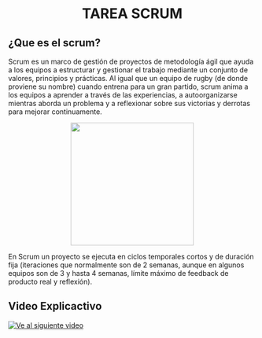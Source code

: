 <h1 align="center"> TAREA SCRUM </h1>


## ¿Que es el scrum?

Scrum es un marco de gestión de proyectos de metodología ágil que ayuda a los equipos a estructurar y gestionar el trabajo mediante un conjunto de valores, principios y prácticas. Al igual que un equipo de rugby (de donde proviene su nombre) cuando entrena para un gran partido, scrum anima a los equipos a aprender a través de las experiencias, a autoorganizarse mientras aborda un problema y a reflexionar sobre sus victorias y derrotas para mejorar continuamente.
<p align="center">
<img src="https://scrumorg-website-prod.s3.amazonaws.com/drupal/inline-images/ScrumPoster.png" height="250" width="" align="center"></img></p>
En Scrum un proyecto se ejecuta en ciclos temporales cortos y de duración fija (iteraciones que normalmente son de 2 semanas, aunque en algunos equipos son de 3 y hasta 4 semanas, límite máximo de feedback de producto real y reflexión). 


## Video Explicactivo

[![Ve al siguiente video](https://img.youtube.com/vi/HhC75IonpOU/hqdefault.jpg)](https://www.youtube.com/watch?v=HhC75IonpOU)
